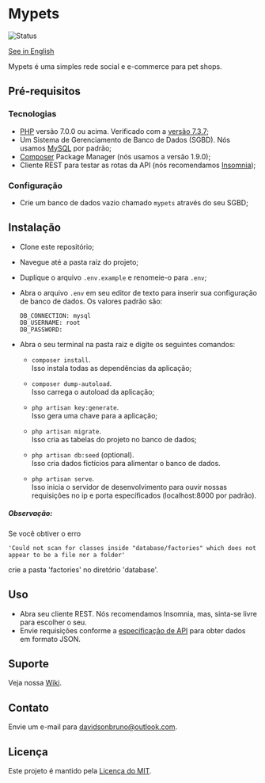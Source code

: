 # Mypets

![Status](https://img.shields.io/badge/status-deprecated-red)

[See in English](README.md)

Mypets é uma simples rede social e e-commerce para pet shops.

## Pré-requisitos

### Tecnologias

- [PHP](https://www.php.net/downloads.php) versão 7.0.0 ou acima. Verificado com a [versão 7.3.7](https://www.php.net/releases/);
- Um Sistema de Gerenciamento de Banco de Dados (SGBD). Nós usamos [MySQL](https://dev.mysql.com/downloads/installer/) por padrão;
- [Composer](https://getcomposer.org/download/) Package Manager (nós usamos a versão 1.9.0);
- Cliente REST para testar as rotas da API (nós recomendamos [Insomnia](https://insomnia.rest/download/));

### Configuração

- Crie um banco de dados vazio chamado `mypets` através do seu SGBD;

## Instalação

- Clone este repositório;
- Navegue até a pasta raiz do projeto;
- Duplique o arquivo `.env.example` e renomeie-o para `.env`; 
- Abra o arquivo `.env` em seu editor de texto para inserir sua configuração de banco de dados. Os valores padrão são:

  ```
  DB_CONNECTION: mysql
  DB_USERNAME: root
  DB_PASSWORD: 
  ```
  
- Abra o seu terminal na pasta raiz e digite os seguintes comandos:

  - `composer install`.  
     Isso instala todas as dependências da aplicação;
     
  - `composer dump-autoload`.  
     Isso carrega o autoload da aplicação;

  - `php artisan key:generate`.  
     Isso gera uma chave para a aplicação;

  - `php artisan migrate`.  
     Isso cria as tabelas do projeto no banco de dados;
     
  - `php artisan db:seed` (optional).  
     Isso cria dados fictícios para alimentar o banco de dados.
     
  - `php artisan serve`.  
     Isso inicia o servidor de desenvolvimento para ouvir nossas requisições no ip e porta específicados (localhost:8000 por padrão).
     
##### Observação:

Se você obtiver o erro

```
'Could not scan for classes inside "database/factories" which does not appear to be a file nor a folder'
```
crie a pasta 'factories' no diretório 'database'.

     
## Uso

- Abra seu cliente REST. Nós recomendamos Insomnia, mas, sinta-se livre para escolher o seu.
- Envie requisições conforme a [especificação de API](https://github.com/davidsonbrsilva/mypets/wiki/Api) para obter dados em formato JSON.

## Suporte

Veja nossa [Wiki](https://github.com/davidsonbrsilva/mypets/wiki).

## Contato

Envie um e-mail para <davidsonbruno@outlook.com>.

## Licença

Este projeto é mantido pela [Licença do MIT](LICENSE.md).
